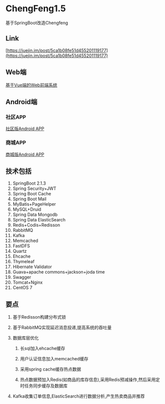 # ChengFeng1.5
基于SpringBoot改造Chengfeng

## Link
[https://juejin.im/post/5ca1b08fe51d455201119177](https://juejin.im/post/5ca1b08fe51d455201119177)

## Web端
[基于Vue端的Web前端系统](https://github.com/hansonfang/community_and_shopping)

## Android端

### 社区APP
[社区版Android APP](https://github.com/Hanscang/AndroidCommunity)

### 商城APP
[商城版Android APP](https://github.com/xiao212l/CommunityMarket)

## 技术包括

1. SpringBoot 2.1.3
2. Spring Security+JWT
3. Spring Boot Cache
4. Spring Boot Mail
5. MyBatis+PageHelper
6. MySQL+Druid
7. Spring Data Mongodb
10. Spring Data ElasticSearch
8. Redis+Codis+Redisson
9. RabbitMQ
11. Kafka
12. Memcached
13. FastDFS
14. Quartz
15. Ehcache
15. Thymeleaf 
16. Hibernate Validator
17. Guava+apache commons+jackson+joda time
18. Swagger
19. Tomcat+Nginx
20. CentOS 7 

## 要点
1. 基于Redisson构建分布式锁
3. 基于RabbitMQ实现延迟消息投递,提高系统的吞吐量
4. 数据库层优化
   
   1. 长sql加入ehcache缓存
   
   2. 用户认证信息加入memcached缓存
   
   3. 采用spring cache缓存热点数据
   
   4. 热点数据预加入Redis(如商品的库存信息),采用Redis预减操作,然后采用定时任务同步缓存及数据库
5. Kafka收集订单信息,ElasticSearch进行数据分析,产生热卖商品并推荐

    
   
